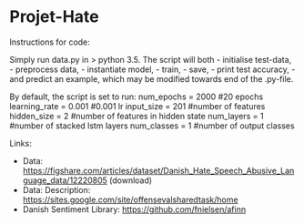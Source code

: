 # Projet-Hate

Instructions for code:

Simply run data.py in > python 3.5. The script will both
	- initialise test-data, 
	- preprocess data,
	- instantiate model,
	- train,
	- save,
	- print test accuracy,
	- and predict an example, which may be modified towards end of the .py-file. 

By default, the script is set to run:
	num_epochs = 2000 #20 epochs
	learning_rate = 0.001 #0.001 lr
	input_size = 201 #number of features
	hidden_size = 2 #number of features in hidden state
	num_layers = 1 #number of stacked lstm layers
	num_classes = 1 #number of output classes 


Links:
- Data: https://figshare.com/articles/dataset/Danish_Hate_Speech_Abusive_Language_data/12220805 (download)
- Data: Description: https://sites.google.com/site/offensevalsharedtask/home
- Danish Sentiment Library: https://github.com/fnielsen/afinn